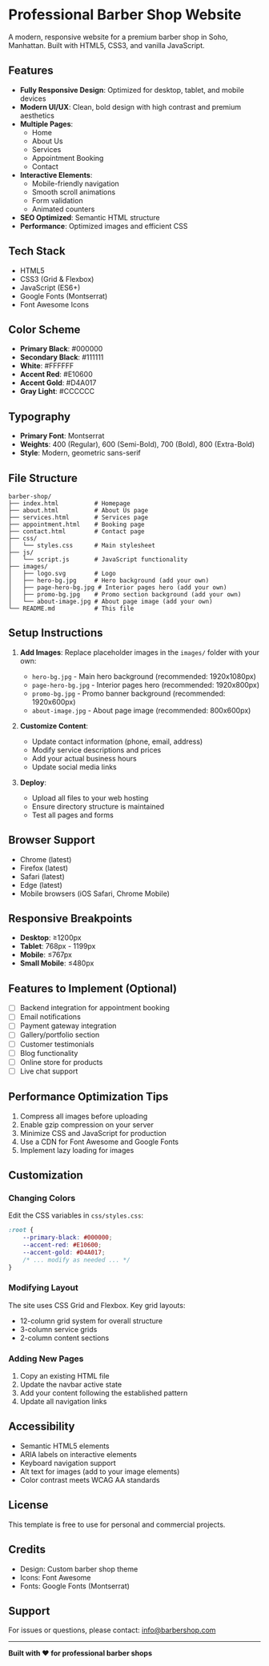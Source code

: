 # Professional Barber Shop Website

A modern, responsive website for a premium barber shop in Soho, Manhattan. Built with HTML5, CSS3, and vanilla JavaScript.

## Features

- **Fully Responsive Design**: Optimized for desktop, tablet, and mobile devices
- **Modern UI/UX**: Clean, bold design with high contrast and premium aesthetics
- **Multiple Pages**:
  - Home
  - About Us
  - Services
  - Appointment Booking
  - Contact
- **Interactive Elements**: 
  - Mobile-friendly navigation
  - Smooth scroll animations
  - Form validation
  - Animated counters
- **SEO Optimized**: Semantic HTML structure
- **Performance**: Optimized images and efficient CSS

## Tech Stack

- HTML5
- CSS3 (Grid & Flexbox)
- JavaScript (ES6+)
- Google Fonts (Montserrat)
- Font Awesome Icons

## Color Scheme

- **Primary Black**: #000000
- **Secondary Black**: #111111
- **White**: #FFFFFF
- **Accent Red**: #E10600
- **Accent Gold**: #D4A017
- **Gray Light**: #CCCCCC

## Typography

- **Primary Font**: Montserrat
- **Weights**: 400 (Regular), 600 (Semi-Bold), 700 (Bold), 800 (Extra-Bold)
- **Style**: Modern, geometric sans-serif

## File Structure

```
barber-shop/
├── index.html          # Homepage
├── about.html          # About Us page
├── services.html       # Services page
├── appointment.html    # Booking page
├── contact.html        # Contact page
├── css/
│   └── styles.css      # Main stylesheet
├── js/
│   └── script.js       # JavaScript functionality
├── images/
│   ├── logo.svg        # Logo
│   ├── hero-bg.jpg     # Hero background (add your own)
│   ├── page-hero-bg.jpg # Interior pages hero (add your own)
│   ├── promo-bg.jpg    # Promo section background (add your own)
│   └── about-image.jpg # About page image (add your own)
└── README.md           # This file
```

## Setup Instructions

1. **Add Images**: Replace placeholder images in the `images/` folder with your own:
   - `hero-bg.jpg` - Main hero background (recommended: 1920x1080px)
   - `page-hero-bg.jpg` - Interior pages hero (recommended: 1920x800px)
   - `promo-bg.jpg` - Promo banner background (recommended: 1920x600px)
   - `about-image.jpg` - About page image (recommended: 800x600px)

2. **Customize Content**:
   - Update contact information (phone, email, address)
   - Modify service descriptions and prices
   - Add your actual business hours
   - Update social media links

3. **Deploy**:
   - Upload all files to your web hosting
   - Ensure directory structure is maintained
   - Test all pages and forms

## Browser Support

- Chrome (latest)
- Firefox (latest)
- Safari (latest)
- Edge (latest)
- Mobile browsers (iOS Safari, Chrome Mobile)

## Responsive Breakpoints

- **Desktop**: ≥1200px
- **Tablet**: 768px - 1199px
- **Mobile**: ≤767px
- **Small Mobile**: ≤480px

## Features to Implement (Optional)

- [ ] Backend integration for appointment booking
- [ ] Email notifications
- [ ] Payment gateway integration
- [ ] Gallery/portfolio section
- [ ] Customer testimonials
- [ ] Blog functionality
- [ ] Online store for products
- [ ] Live chat support

## Performance Optimization Tips

1. Compress all images before uploading
2. Enable gzip compression on your server
3. Minimize CSS and JavaScript for production
4. Use a CDN for Font Awesome and Google Fonts
5. Implement lazy loading for images

## Customization

### Changing Colors

Edit the CSS variables in `css/styles.css`:

```css
:root {
    --primary-black: #000000;
    --accent-red: #E10600;
    --accent-gold: #D4A017;
    /* ... modify as needed ... */
}
```

### Modifying Layout

The site uses CSS Grid and Flexbox. Key grid layouts:
- 12-column grid system for overall structure
- 3-column service grids
- 2-column content sections

### Adding New Pages

1. Copy an existing HTML file
2. Update the navbar active state
3. Add your content following the established pattern
4. Update all navigation links

## Accessibility

- Semantic HTML5 elements
- ARIA labels on interactive elements
- Keyboard navigation support
- Alt text for images (add to your image elements)
- Color contrast meets WCAG AA standards

## License

This template is free to use for personal and commercial projects.

## Credits

- Design: Custom barber shop theme
- Icons: Font Awesome
- Fonts: Google Fonts (Montserrat)

## Support

For issues or questions, please contact: info@barbershop.com

---

**Built with ❤️ for professional barber shops**
